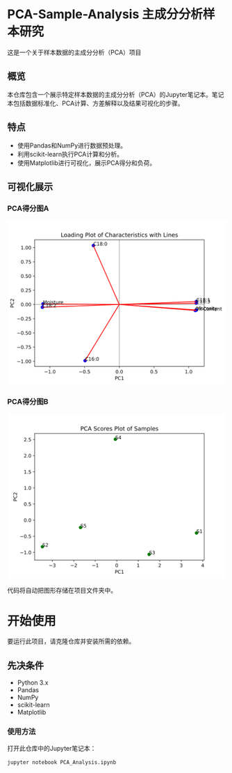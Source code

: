 # PCA-Sample-Analysis 主成分分析样本研究
 这是一个关于样本数据的主成分分析（PCA）项目

## 概览
本仓库包含一个展示特定样本数据的主成分分析（PCA）的Jupyter笔记本。笔记本包括数据标准化、PCA计算、方差解释以及结果可视化的步骤。

## 特点
- 使用Pandas和NumPy进行数据预处理。
- 利用scikit-learn执行PCA计算和分析。
- 使用Matplotlib进行可视化，展示PCA得分和负荷。


## 可视化展示
### PCA得分图A
![PCA Scores Plot A](pic\PCA_Scores_Plot_A_2024-04-28_22-16-31.svg)

### PCA得分图B
![PCA Scores Plot B](pic\PCA_Scores_Plot_B_2024-04-28_22-16-31.svg)

代码将自动把图形存储在项目文件夹中。

# 开始使用
要运行此项目，请克隆仓库并安装所需的依赖。

## 先决条件
- Python 3.x
- Pandas
- NumPy
- scikit-learn
- Matplotlib

### 使用方法
打开此仓库中的Jupyter笔记本：
```bash
jupyter notebook PCA_Analysis.ipynb
```
